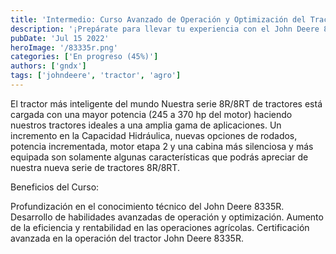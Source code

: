 ```yaml
---
title: 'Intermedio: Curso Avanzado de Operación y Optimización del Tractor John Deere 8335R'
description: '¡Prepárate para llevar tu experiencia con el John Deere 8335R al siguiente nivel! Este curso avanzado te proporcionará las herramientas y conocimientos necesarios para destacarte en el campo agrícola moderno. ¡Bienvenido a la élite de la operación de tractores de alta potencia!'
pubDate: 'Jul 15 2022'
heroImage: '/83335r.png'
categories: ['En progreso (45%)']
authors: ['gndx']
tags: ['johndeere', 'tractor', 'agro']
---
```


El tractor más inteligente del mundo
Nuestra serie 8R/8RT de tractores está cargada con una mayor potencia (245 a 370 hp del motor) haciendo nuestros tractores ideales a una amplia gama de aplicaciones. Un incremento en la Capacidad Hidráulica, nuevas opciones de rodados, potencia incrementada, motor etapa 2 y una cabina más silenciosa y más equipada son solamente algunas características que podrás apreciar de nuestra nueva serie de tractores 8R/8RT.

Beneficios del Curso:

Profundización en el conocimiento técnico del John Deere 8335R.
Desarrollo de habilidades avanzadas de operación y optimización.
Aumento de la eficiencia y rentabilidad en las operaciones agrícolas.
Certificación avanzada en la operación del tractor John Deere 8335R.
